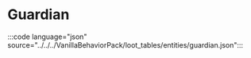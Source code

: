 # Guardian

:::code language="json" source="../../../VanillaBehaviorPack/loot_tables/entities/guardian.json":::